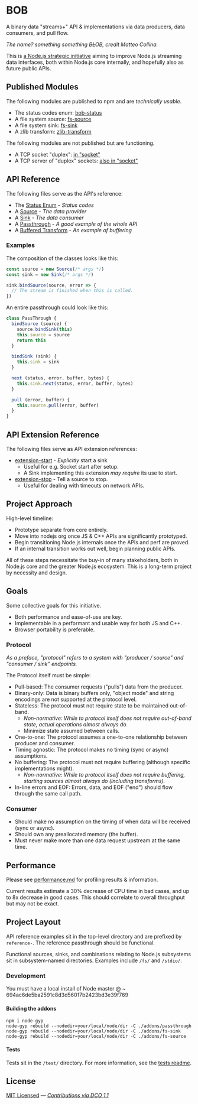 # BOB

A binary data "streams+" API & implementations via data producers, data consumers, and pull flow.

_The name? something something B~~L~~OB, credit Matteo Collina._

This is [a Node.js strategic initiative](https://github.com/nodejs/TSC/blob/master/Strategic-Initiatives.md#current-initiatives) aiming to improve Node.js streaming data interfaces, both within Node.js core internally, and hopefully also as future public APIs.

## Published Modules

The following modules are published to npm and are _technically usable_.
- The status codes enum: [bob-status](https://github.com/Fishrock123/bob-status)
- A file system source: [fs-source](https://github.com/Fishrock123/fs-source)
- A file system sink: [fs-sink](https://github.com/Fishrock123/fs-sink)
- A zlib transform: [zlib-transform](https://github.com/Fishrock123/zlib-transform)

The following modules are not published but are functioning.
- A TCP socket "duplex": [in "socket"](https://github.com/Fishrock123/socket)
- A TCP server of "duplex" sockets: [also in "socket"](https://github.com/Fishrock123/socket)

## API Reference

The following files serve as the API's reference:
- The [Status Enum](reference-status-enum.js) - _Status codes_
- A [Source](reference-source.js) - _The data provider_
- A [Sink](reference-sink.js) - _The data consumer_
- A [Passthrough](reference-passthrough.js) - _A good example of the whole API_
- A [Buffered Transform](reference-buffered-transform.js) - _An example of buffering_

### Examples

The composition of the classes looks like this:
```js
const source = new Source(/* args */)
const sink = new Sink(/* args */)

sink.bindSource(source, error => {
  // The stream is finished when this is called.
})
```

An entire passthrough could look like this:
```js
class PassThrough {
  bindSource (source) {
    source.bindSink(this)
    this.source = source
    return this
  }

  bindSink (sink) {
    this.sink = sink
  }

  next (status, error, buffer, bytes) {
    this.sink.next(status, error, buffer, bytes)
  }

  pull (error, buffer) {
    this.source.pull(error, buffer)
  }
}
```

## API Extension Reference

The following files serve as API extension references:
- [extension-start](reference-extension-start.js) - _Explicitly_ start a sink
  * Useful for e.g. Socket start after setup.
  * A Sink implementing this extension _may require_ its use to start.
- [extension-stop](reference-extension-stop.js) - Tell a source to stop.
  * Useful for dealing with timeouts on network APIs.

## Project Approach

High-level timeline:
- Prototype separate from core entirely.
- Move into nodejs org once JS & C++ APIs are significantly prototyped.
- Begin transitioning Node.js internals once the APIs and perf are proved.
- If an internal transition works out well, begin planning public APIs.

All of these steps necessitate the buy-in of many stakeholders, both in Node.js core and the greater Node.js ecosystem. This is a long-term project by necessity and design.

## Goals
Some collective goals for this initiative.

- Both performance and ease-of-use are key.
- Implementable in a performant and usable way for both JS and C++.
- Browser portability is preferable.

### Protocol
_As a preface, "protocol" refers to a system with "producer / source" and "consumer / sink" endpoints._

The Protocol itself must be simple:
- Pull-based: The consumer requests ("pulls") data from the producer.
- Binary-only: Data is binary buffers only, "object mode" and string encodings are not supported at the protocol level.
- Stateless: The protocol must not require state to be maintained out-of-band.
  - _Non-normative: While to protocol itself does not require out-of-band state, actual operations almost always do._
  - Minimize state assumed between calls.
- One-to-one: The protocol assumes a one-to-one relationship between producer and consumer.
- Timing agnostic: The protocol makes no timing (sync or async) assumptions.
- No buffering: The protocol must not require buffering (although specific implementations might).
  - _Non-normative: While to protocol itself does not require buffering, starting sources almost always do (including transforms)._
- In-line errors and EOF: Errors, data, and EOF ("end") should flow through the same call path.

### Consumer
- Should make no assumption on the timing of when data will be received (sync or async).
- Should own any preallocated memory (the buffer).
- Must never make more than one data request upstream at the same time.

## Performance

Please see [performance.md](performance.md) for profiling results & information.

Current results estimate a 30% decrease of CPU time in bad cases, and up to 8x decrease in good cases. This should correlate to overall throughput but may not be exact.

## Project Layout

API reference examples sit in the top-level directory and are prefixed by `reference-`. The reference passthrough should be functional.

Functional sources, sinks, and combinations relating to Node.js subsystems sit in subsystem-named directories. Examples include `/fs/` and `/stdio/`.

### Development

You must have a local install of Node master @ ~ 694ac6de5ba2591c8d3d56017b2423bd3e39f769

#### Building the addons

```
npm i node-gyp
node-gyp rebuild --nodedir=your/local/node/dir -C ./addons/passthrough
node-gyp rebuild --nodedir=your/local/node/dir -C ./addons/fs-sink
node-gyp rebuild --nodedir=your/local/node/dir -C ./addons/fs-source
```

#### Tests

Tests sit in the `/test/` directory.
For more information, see the [tests readme](tests/readme.md).

## License

[MIT Licensed](license) — _[Contributions via DCO 1.1](contributing.md#developers-certificate-of-origin)_
